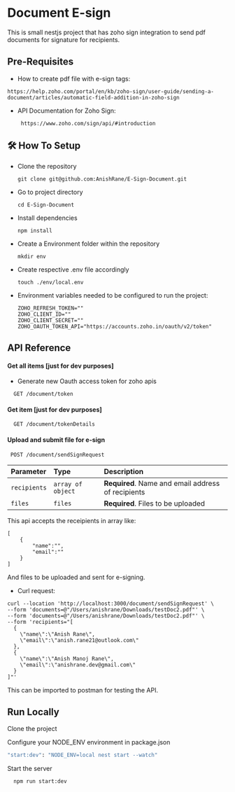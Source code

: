 
# Document E-sign

This is small nestjs project that has zoho sign integration to send pdf documents for signature for recipients.




## Pre-Requisites
- How to create pdf file with e-sign tags:
 
 ```
https://help.zoho.com/portal/en/kb/zoho-sign/user-guide/sending-a-document/articles/automatic-field-addition-in-zoho-sign
```

- API Documentation for Zoho Sign:
  
  ```
   https://www.zoho.com/sign/api/#introduction
  ```



## 🛠 How To Setup 
- Clone the repository  
  ```
  git clone git@github.com:AnishRane/E-Sign-Document.git
  ```
- Go to project directory
  ```
  cd E-Sign-Document
  ```
- Install dependencies
  ```
  npm install
  ```
- Create a Environment folder within the repository
  ```
  mkdir env
  ```
- Create respective .env file accordingly
  ```
  touch ./env/local.env
  ```
- Environment variables needed to be configured to run the project:
  ```
  ZOHO_REFRESH_TOKEN=""
  ZOHO_CLIENT_ID=""
  ZOHO_CLIENT_SECRET=""
  ZOHO_OAUTH_TOKEN_API="https://accounts.zoho.in/oauth/v2/token"
  ```
## API Reference

#### Get all items [just for dev purposes]
- Generate new Oauth access token for zoho apis

```http
  GET /document/token
```


#### Get item [just for dev purposes]

```http
  GET /document/tokenDetails
```

#### Upload and submit file for e-sign
```http
 POST /document/sendSignRequest
```

| Parameter | Type     | Description                       |
| :-------- | :------- | :-------------------------------- |
| `recipients`      | `array of object` | **Required**. Name and email address of recipients |:
`files` | `files` | **Required**. Files to be uploaded

This api accepts the receipients in array like:
```
[
    {
        "name":"",
        "email":""
    }
]
```
And files to be uploaded and sent for e-signing.

- Curl request:
```
curl --location 'http://localhost:3000/document/sendSignRequest' \
--form 'documents=@"/Users/anishrane/Downloads/testDoc2.pdf"' \
--form 'documents=@"/Users/anishrane/Downloads/testDoc2.pdf"' \
--form 'recipients="[
  {
    \"name\":\"Anish Rane\",
    \"email\":\"anish.rane21@outlook.com\"
  },
  {
    \"name\":\"Anish Manoj Rane\",
    \"email\":\"anishrane.dev@gmail.com\"
  }
]"'
```
This can be imported to postman for testing the API.
## Run Locally

Clone the project

Configure your NODE_ENV environment in package.json

```bash
"start:dev": "NODE_ENV=local nest start --watch"
```

Start the server

```bash
  npm run start:dev
```

